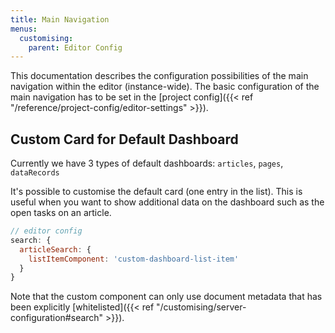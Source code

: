 ```yaml
---
title: Main Navigation
menus:
  customising:
    parent: Editor Config
---
```


This documentation describes the configuration possibilities of the main navigation within the editor (instance-wide). The basic configuration of the main navigation has to be set in the [project config]({{< ref "/reference/project-config/editor-settings" >}}).

## Custom Card for Default Dashboard

Currently we have 3 types of default dashboards: `articles`, `pages`, `dataRecords`

It's possible to customise the default card (one entry in the list). This is useful when you want to show additional data on the dashboard such as the open tasks on an article.

```js
// editor config
search: {
  articleSearch: {
    listItemComponent: 'custom-dashboard-list-item'
  }
}
```

Note that the custom component can only use document metadata that has been explicitly [whitelisted]({{< ref "/customising/server-configuration#search" >}}).
